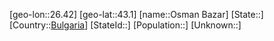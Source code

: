﻿---
location: [43.1,26.42]
type: City
tags:
- geo/City


SpocWebEntityId: 33160
isDeleted: false
confidential: public

---
[geo-lon::26.42]
[geo-lat::43.1]
[name::Osman Bazar]
[State::]
[Country::[Bulgaria](geo/Continent/Europe/Bulgaria.md)]
[StateId::]
[Population::]
[Unknown::]

